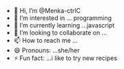 - 👋 Hi, I’m @Menka-ctrlC
- 👀 I’m interested in ... programming
- 🌱 I’m currently learning ...javascript
- 💞️ I’m looking to collaborate on ...
- 📫 How to reach me ...
- 😄 Pronouns: ...she/her
- ⚡ Fun fact: ...i like to try new recipes

<!---
Menka-ctrlC/Menka-ctrlC is a ✨ special ✨ repository because its `README.md` (this file) appears on your GitHub profile.
You can click the Preview link to take a look at your changes.
--->
